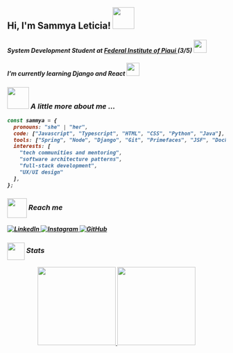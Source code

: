 <h2> Hi, I'm Sammya Leticia! <img src="https://media.giphy.com/media/mGcNjsfWAjY5AEZNw6/giphy.gif" width="50"></h2>
<h4><em>System Development Student at <a href="https://www.ifpi.edu.br/">Federal Institute of Piaui </a> (3/5) <img src="https://media.giphy.com/media/fYSnHlufseco8Fh93Z/giphy.gif" width="30">
<h4><em>I’m currently learning Django and React <img src="https://media.giphy.com/media/WUlplcMpOCEmTGBtBW/giphy.gif" width="30"></em></h4>

### <img src="https://media.giphy.com/media/VgCDAzcKvsR6OM0uWg/giphy.gif" width="50"> A little more about me ...  

```javascript
const sammya = {
  pronouns: "she" | "her",
  code: ["Javascript", "Typescript", "HTML", "CSS", "Python", "Java"],
  tools: ["Spring", "Node", "Django", "Git", "Primefaces", "JSF", "Docker"],
  interests: [
    "tech communities and mentoring",
    "software architecture patterns",
    "full-stack development",
    "UX/UI design"
  ],
};
```

### <img src="https://media.giphy.com/media/v1.Y2lkPTc5MGI3NjExZHl0bGtmaDB4ZTlycDl2dTR1dG9pOG1tbHN2MG82anNtZnBtYzE2MyZlcD12MV9zdGlja2Vyc19zZWFyY2gmY3Q9cw/lIgxVHDBbSbWSS6HWV/giphy.gif" width="45" align="center"> Reach me

<p>
  <a href="https://www.linkedin.com/in/sammyavaladao/">
    <img src="https://img.shields.io/badge/LinkedIn-0077B5?style=flat&logo=linkedin&logoColor=white" alt="LinkedIn"/>
  </a>
  <a href="https://www.instagram.com/samleticias/">
    <img src="https://img.shields.io/badge/Instagram-E4405F?style=flat&logo=instagram&logoColor=white" alt="Instagram"/>
  </a>
    <a href="https://github.com/samleticias">
    <img src="https://img.shields.io/github/followers/bianca-bezerra?label=GitHub&style=social" alt="GitHub"/>
  </a>
</p>

### <img src="https://media.giphy.com/media/v1.Y2lkPTc5MGI3NjExcnUyaDhzYWVqa2ZtMzkzbGg1ZmdzaWJudWI4YXlvY2d0Y3ZyNXFmNyZlcD12MV9zdGlja2Vyc19zZWFyY2gmY3Q9cw/YT8NIA8fU2pz6Gf2kR/giphy.gif" width="40" align="center"> Stats

<div align="center">
  <a href="https://github.com/DevBatista1">
    <img height="180em" src="https://github-readme-stats.vercel.app/api?username=samleticias&show_icons=true&theme=dracula&include_all_commits=true&count_private=true"/>
    <img height="180em" src="https://github-readme-stats.vercel.app/api/top-langs/?username=samleticias&layout=compact&langs_count=7&theme=dracula"/>
  </a>
</div>
